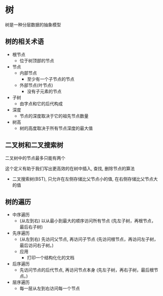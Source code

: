 # 树

树是一种分层数据的抽象模型

## 树的相关术语

- 根节点
  - 位于树顶部的节点
- 节点
  - 内部节点
    - 至少有一个子节点的节点
  - 外部节点(叶节点)
    - 没有子元素的节点
- 子树
  - 由字点和它的后代构成
- 深度
  - 节点的深度取决于它的祖先节点数量
- 树高
  - 树的高度取决于所有节点深度的最大值

## 二叉树和二叉搜索树

二叉树中的节点最多只能有两个

这个定义有助于我们写出更高效的在树中插入, 查找, 删除节点的算法

+ 二叉搜索树(BST), 只允许在左侧存储比父节点小的值, 在右侧存储比父节点大的值


## 树的遍历

+ 中序遍历
  + (从左到右) 以从最小到最大的顺序访问所有节点 (先左子树，再根节点，最后右子树)
+ 先序遍历
  + (从左到右) 先访问父节点, 再访问子节点 (先访问根节点，再访问左子树，最后访问右子树。)
  + 应用
    + 打印一个结构化化的文档
+ 后序遍历
  + 先访问节点的后代节点, 再访问节点本身 (先左子树，再右子树，最后根节点。)
+ 层序遍历
  + 每一层从左到右访问每一个节点
